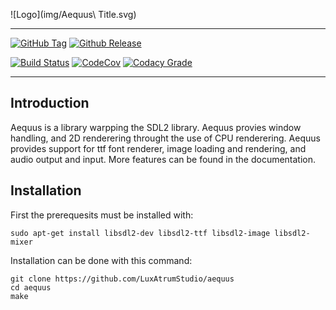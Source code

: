 ![Logo](img/Aequus\ Title.svg)

---

[![GitHub Tag](https://img.shields.io/github/tag/LuxAtrumStudio/Aequus.svg)](https://github.com/LuxAtrumStudio/Aequus)
[![Github Release](https://img.shields.io/github/downloads/LuxAtrumStudio/aequus/latest/total.svg)](https://github.com/LuxAtrumStudio/Aequus)

[![Build Status](https://img.shields.io/travis/LuxAtrumStudio/Aequus.svg)](https://travis-ci.org/LuxAtrumStudio/Aequus)
[![CodeCov](https://img.shields.io/codecov/c/github/LuxAtrumStudio/Aequus/development.svg)](https://codecov.io/gh/LuxAtrumStudio/Aequus)
[![Codacy Grade](https://img.shields.io/codacy/grade/0992ebe9ccb54234be720a660ed3c38c.svg)](https://www.codacy.com/app/LuxAtrumStudio/Aequus)

---

## Introduction ##

Aequus is a library warpping the SDL2 library. Aequus provies window handling,
and 2D renderering throught the use of CPU renderering. Aequus provides support
for ttf font renderer, image loading and rendering, and audio output and input.
More features can be found in the documentation.

## Installation ##

First the prerequesits must be installed with:

```
sudo apt-get install libsdl2-dev libsdl2-ttf libsdl2-image libsdl2-mixer
```

Installation can be done with this command:

```
git clone https://github.com/LuxAtrumStudio/aequus
cd aequus
make
```
